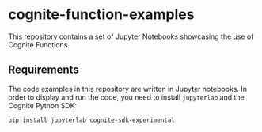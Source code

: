 # cognite-function-examples
This repository contains a set of Jupyter Notebooks showcasing the use of Cognite Functions. 

## Requirements

The code examples in this repository are written in Jupyter notebooks. In order to display and run the code, you need to install `jupyterlab` and the
Cognite Python SDK:

```shell
pip install jupyterlab cognite-sdk-experimental
```

